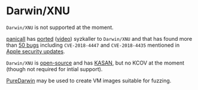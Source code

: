 # Darwin/XNU

`Darwin/XNU` is not supported at the moment.

[panicall](https://twitter.com/panicaII) has
[ported](https://i.blackhat.com/eu-18/Wed-Dec-5/eu-18-Juwei_Lin-Drill-The-Apple-Core.pdf)
([video](https://www.youtube.com/watch?v=zDXyH8HxTwg))
syzkaller to `Darwin/XNU` and that has found more than
[50 bugs](https://twitter.com/panicaII/status/1070696972326133760) including
`CVE-2018-4447` and `CVE-2018-4435` mentioned in
[Apple security updates](https://support.apple.com/en-us/HT209341).

`Darwin/XNU` is [open-source](https://github.com/opensource-apple/xnu) and has
[KASAN](https://github.com/apple/darwin-xnu/blob/master/san/kasan.c),
but no KCOV at the moment (though not required for intial support).

[PureDarwin](http://www.puredarwin.org/) may be used to create VM images suitable for fuzzing.
